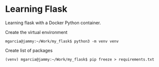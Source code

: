 # Learning Flask

Learning flask with a Docker Python container.

Create the virtual environment

```
mgarcia@jammy:~/Work/my_flask$ python3 -m venv venv
```

Create list of packages

```
(venv) mgarcia@jammy:~/Work/my_flask$ pip freeze > requirements.txt
```

